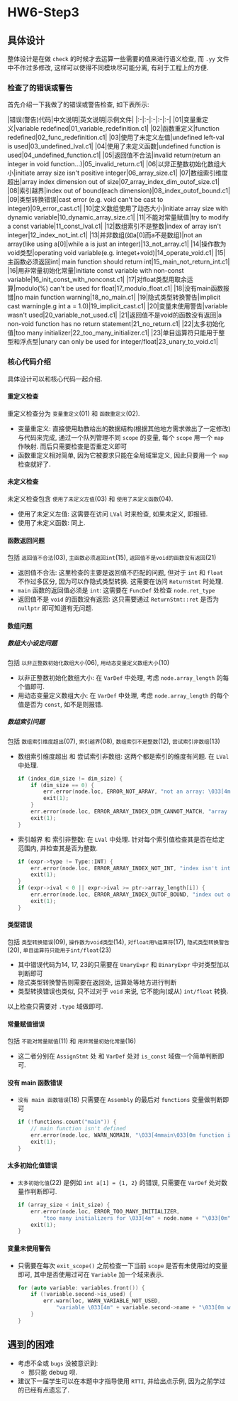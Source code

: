 # HW6-Step3

## 具体设计

整体设计是在做 `check` 的时候才去运算一些需要的值来进行语义检查, 而 `.yy` 文件中不作过多修改, 这样可以使得不同模块尽可能分离, 有利于工程上的方便. 

### 检查了的错误或警告
首先介绍一下我做了的错误或警告检查, 如下表所示:

|错误(警告)代码|中文说明|英文说明|示例文件|
|:-|:-|:-|:-|:-|
|01|变量重定义|variable redefined|01_variable_redefinition.c1|
|02|函数重定义|function redefined|02_func_redefinition.c1|
|03|使用了未定义左值|undefined left-val is used|03_undefined_lval.c1|
|04|使用了未定义函数|undefined function is used|04_undefined_function.c1|
|05|返回值不合法|invalid return(return an integer in void function...)|05_invalid_return.c1|
|06|以非正整数初始化数组大小|initiate array size isn't positive integer|06_array_size.c1|
|07|数组索引维度超出|array index dimension out of size|07_array_index_dim_outof_size.c1|
|08|索引越界|index out of bound(each dimension)|08_index_outof_bound.c1|
|09|类型转换错误|cast error (e.g. void can't be cast to integer)|09_error_cast.c1|
|10|定义数组使用了动态大小|initiate array size with dynamic variable|10_dynamic_array_size.c1|
|11|不能对常量赋值|try to modify a const variable|11_const_lval.c1|
|12|数组索引不是整数|index of array isn't integer|12_index_not_int.c1|
|13|并非数组(如a[0]而a不是数组)|not an array(like using a[0]|while a is just an integer)|13_not_array.c1|
|14|操作数为void类型|operating void variable(e.g. integet+void)|14_operate_void.c1|
|15|主函数必须返回int| main function should return int|15_main_not_return_int.c1|
|16|用非常量初始化常量|initiate const variable with non-const variable|16_init_const_with_nonconst.c1|
|17|对float类型用取余运算|modulo(%) can't be used for float|17_modulo_float.c1|
|18|没有main函数报错|no main function warning|18_no_main.c1|
|19|隐式类型转换警告|implicit cast warning(e.g int a = 1.0)|19_implicit_cast.c1|
|20|变量未使用警告|variable wasn't used|20_variable_not_used.c1|
|21|返回值不是void的函数没有返回|a non-void function has no return statement|21_no_return.c1|
|22|太多初始化值|too many initializer|22_too_many_initializer.c1|
|23|单目运算符只能用于整型和浮点型|unary can only be used for integer/float|23_unary_to_void.c1|

### 核心代码介绍

具体设计可以和核心代码一起介绍.

#### 重定义检查

重定义检查分为 `变量重定义`(01) 和 `函数重定义`(02).

- 变量重定义: 直接使用助教给出的数据结构(根据其他地方需求做出了一定修改)与代码来完成, 通过一个队列管理不同 `scope` 的变量, 每个 `scope` 用一个 `map` 作映射. 而后只需要检查是否重定义即可
- 函数重定义相对简单, 因为它被要求只能在全局域里定义, 因此只要用一个 `map` 检查就好了.

#### 未定义检查

未定义检查包含 `使用了未定义左值`(03) 和 `使用了未定义函数`(04).
- 使用了未定义左值: 这需要在访问 `LVal` 时来检查, 如果未定义, 即报错.
- 使用了未定义函数: 同上.

#### 函数返回问题

包括 `返回值不合法`(03), `主函数必须返回int`(15), `返回值不是void的函数没有返回`(21)
- 返回值不合法: 这里检查的主要是返回值不匹配的问题, 但对于 `int` 和 `float` 不作过多区分, 因为可以作隐式类型转换. 这需要在访问 `ReturnStmt` 时处理.
- `main` 函数的返回值必须是 `int`: 这需要在 `FuncDef` 处检查 `node.ret_type`
- 返回值不是 `void` 的函数没有返回: 这只需要通过 `ReturnStmt::ret` 是否为 `nullptr` 即可知道有无问题.

#### 数组问题

##### 数组大小设定问题

包括 `以非正整数初始化数组大小`(06), `用动态变量定义数组大小`(10)
- 以非正整数初始化数组大小: 在 `VarDef` 中处理, 考虑 `node.array_length` 的每个值即可.
- 用动态变量定义数组大小: 在 `VarDef` 中处理, 考虑 `node.array_length` 的每个值是否为 `const`, 如不是则报错.

##### 数组索引问题

包括 `数组索引维度超出`(07), `索引越界`(08), `数组索引不是整数`(12), `尝试索引非数组`(13)
- 数组索引维度超出 和 尝试索引非数组: 这两个都是索引的维度有问题. 在 `LVal` 中处理. 
    ```cpp
    if (index_dim_size != dim_size) {
        if (dim_size == 0) {
            err.error(node.loc, ERROR_NOT_ARRAY, "not an array: \033[4m" + node.name + "\033[0m");
            exit(1);
        }
        err.error(node.loc, ERROR_ARRAY_INDEX_DIM_CANNOT_MATCH, "array index dimentsion can't match");
        exit(1);
    }
    ```
- 索引越界 和 索引非整数: 在 `LVal` 中处理. 针对每个索引值检查其是否在给定范围内, 并检查其是否为整数.
    ```cpp
    if (expr->type != Type::INT) {
        err.error(node.loc, ERROR_ARRAY_INDEX_NOT_INT, "index isn't integer.");
        exit(1);
    }
    if (expr->ival < 0 || expr->ival >= ptr->array_length[i]) {
        err.error(node.loc, ERROR_ARRAY_INDEX_OUTOF_BOUND, "index out of bound");
        exit(1);
    }
    ```

#### 类型错误

包括 `类型转换错误`(09), `操作数为void类型`(14), `对float用%运算符`(17), `隐式类型转换警告`(20), `单目运算符只能用于int/float`(23)

- 其中错误代码为14, 17, 23的只需要在 `UnaryExpr` 和 `BinaryExpr` 中对类型加以判断即可
- 隐式类型转换警告则需要在返回处, 运算处等地方进行判断
- 类型转换错误也类似, 只不过对于 `void` 来说, 它不能向(或从) `int/float` 转换.

以上检查只需要对 `.type` 域做即可.

#### 常量赋值错误

包括 `不能对常量赋值`(11) 和 `用非常量初始化常量`(16)
- 这二者分别在 `AssignStmt` 处 和 `VarDef` 处对 `is_const` 域做一个简单判断即可.

#### 没有 main 函数错误

- `没有 main 函数错误`(18) 只需要在 `Assembly` 的最后对 `functions` 变量做判断即可
    ```cpp
    if (!functions.count("main")) {
        // main function isn't defined
        err.error(node.loc, WARN_NOMAIN, "\033[4mmain\033[0m function isn't defined.");
        exit(1);
    }
    ```

#### 太多初始化值错误

- `太多初始化值`(22) 是例如 `int a[1] = {1, 2}` 的错误, 只需要在 `VarDef` 处对数量作判断即可.
    ```cpp
    if (array_size < init_size) {
        err.error(node.loc, ERROR_TOO_MANY_INITIALIZER,
            "too many initializers for \033[4m" + node.name + "\033[0m");
        exit(1);
    }
    ```

#### 变量未使用警告

- 只需要在每次 `exit_scope()` 之前检查一下当前 `scope` 是否有未使用过的变量即可, 其中是否使用过可在 `Variable` 加一个域来表示.
    ```cpp
    for (auto variable: variables.front()) {
        if (!variable.second->is_used) {
            err.warn(loc, WARN_VARIABLE_NOT_USED,
                "variable \033[4m" + variable.second->name + "\033[0m wasn't used");
        }
    }
    ```

## 遇到的困难

- 考虑不全或 `bugs` 没被意识到:
    - 那只能 debug 呗.
- 建议下一届学生可以在本题中才指导使用 `RTTI`, 并给出点示例, 因为之前学过的已经有点遗忘了.

